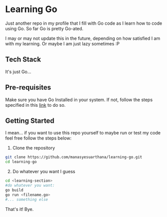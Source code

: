  # Learning Go
 Just another repo in my profile that I fill with Go code as I learn how to code using Go. So far Go is pretty Go-ated. 

I may or may not update this in the future, depending on how satisfied I am with my learning. Or maybe I am just lazy sometimes :P

 ## Tech Stack
 It's just Go...

 ## Pre-requisites
 Make sure you have Go Installed in your system. If not, follow the steps specified in this [link](https://go.dev/doc/install) to do so.

 ## Getting Started
 I mean... if you want to use this repo yourself to maybe run or test my code feel free follow the steps below:

 1. Clone the repository
 ```bash
 git clone https://github.com/manasyesuarthana/learning-go.git
 cd learning-go
 ```

 2. Do whatever you want I guess
 ```bash
cd <learning-section>
#do whatever you want:
go build
go run <filename.go>
#... something else
 ```

 That's it! Bye.




